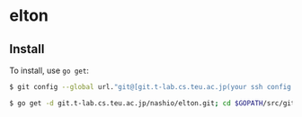 elton
====

## Install

To install, use `go get`:

```bash
$ git config --global url."git@[git.t-lab.cs.teu.ac.jp(your ssh config setting)]:".insteadOf "https://git.t-lab.cs.teu.ac.jp/"

$ go get -d git.t-lab.cs.teu.ac.jp/nashio/elton.git; cd $GOPATH/src/git.t-lab.cs.teu.ac.jp/nashio && mv elton.git elton && cd elton && ./setup.sh
```
